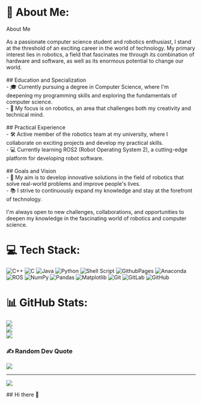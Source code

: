 # 💫 About Me:
About Me<br><br>As a passionate computer science student and robotics enthusiast, I stand at the threshold of an exciting career in the world of technology. My primary interest lies in robotics, a field that fascinates me through its combination of hardware and software, as well as its enormous potential to change our world.<br><br>## Education and Specialization<br>- 🎓 Currently pursuing a degree in Computer Science, where I'm deepening my programming skills and exploring the fundamentals of computer science.<br>- 🤖 My focus is on robotics, an area that challenges both my creativity and technical mind.<br><br>## Practical Experience<br>- 🛠️ Active member of the robotics team at my university, where I collaborate on exciting projects and develop my practical skills.<br>- 💻 Currently learning ROS2 (Robot Operating System 2), a cutting-edge platform for developing robot software.<br><br>## Goals and Vision<br>- 🚀 My aim is to develop innovative solutions in the field of robotics that solve real-world problems and improve people's lives.<br>- 📚 I strive to continuously expand my knowledge and stay at the forefront of technology.<br><br>I'm always open to new challenges, collaborations, and opportunities to deepen my knowledge in the fascinating world of robotics and computer science.


# 💻 Tech Stack:
![C++](https://img.shields.io/badge/c++-%2300599C.svg?style=for-the-badge&logo=c%2B%2B&logoColor=white) ![C](https://img.shields.io/badge/c-%2300599C.svg?style=for-the-badge&logo=c&logoColor=white) ![Java](https://img.shields.io/badge/java-%23ED8B00.svg?style=for-the-badge&logo=openjdk&logoColor=white) ![Python](https://img.shields.io/badge/python-3670A0?style=for-the-badge&logo=python&logoColor=ffdd54) ![Shell Script](https://img.shields.io/badge/shell_script-%23121011.svg?style=for-the-badge&logo=gnu-bash&logoColor=white) ![GithubPages](https://img.shields.io/badge/github%20pages-121013?style=for-the-badge&logo=github&logoColor=white) ![Anaconda](https://img.shields.io/badge/Anaconda-%2344A833.svg?style=for-the-badge&logo=anaconda&logoColor=white) ![ROS](https://img.shields.io/badge/ros-%230A0FF9.svg?style=for-the-badge&logo=ros&logoColor=white) ![NumPy](https://img.shields.io/badge/numpy-%23013243.svg?style=for-the-badge&logo=numpy&logoColor=white) ![Pandas](https://img.shields.io/badge/pandas-%23150458.svg?style=for-the-badge&logo=pandas&logoColor=white) ![Matplotlib](https://img.shields.io/badge/Matplotlib-%23ffffff.svg?style=for-the-badge&logo=Matplotlib&logoColor=black) ![Git](https://img.shields.io/badge/git-%23F05033.svg?style=for-the-badge&logo=git&logoColor=white) ![GitLab](https://img.shields.io/badge/gitlab-%23181717.svg?style=for-the-badge&logo=gitlab&logoColor=white) ![GitHub](https://img.shields.io/badge/github-%23121011.svg?style=for-the-badge&logo=github&logoColor=white)
# 📊 GitHub Stats:
![](https://github-readme-stats.vercel.app/api?username=oirad-02&theme=dark&hide_border=false&include_all_commits=true&count_private=false)<br/>
![](https://github-readme-streak-stats.herokuapp.com/?user=oirad-02&theme=dark&hide_border=false)<br/>
![](https://github-readme-stats.vercel.app/api/top-langs/?username=oirad-02&theme=dark&hide_border=false&include_all_commits=true&count_private=false&layout=compact)

### ✍️ Random Dev Quote
![](https://quotes-github-readme.vercel.app/api?type=horizontal&theme=dark)

---
[![](https://visitcount.itsvg.in/api?id=oirad-02&icon=0&color=0)](https://visitcount.itsvg.in)

<!-- Proudly created with GPRM ( https://gprm.itsvg.in ) -->## Hi there 👋

<!--
**oirad-02/oirad-02** is a ✨ _special_ ✨ repository because its `README.md` (this file) appears on your GitHub profile.

Here are some ideas to get you started:

- 🔭 I’m currently working on ...
- 🌱 I’m currently learning ...
- 👯 I’m looking to collaborate on ...
- 🤔 I’m looking for help with ...
- 💬 Ask me about ...
- 📫 How to reach me: ...
- 😄 Pronouns: ...
- ⚡ Fun fact: ...
-->

